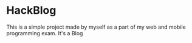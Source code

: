 # HackBlog

This is a simple project made by myself as a part of my web and mobile programming exam.
It's a Blog
